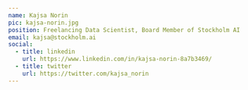 ```yaml
---
name: Kajsa Norin
pic: kajsa-norin.jpg
position: Freelancing Data Scientist, Board Member of Stockholm AI
email: kajsa@stockholm.ai
social:
  - title: linkedin
    url: https://www.linkedin.com/in/kajsa-norin-8a7b3469/
  - title: twitter
    url: https://twitter.com/kajsa_norin
---
```

